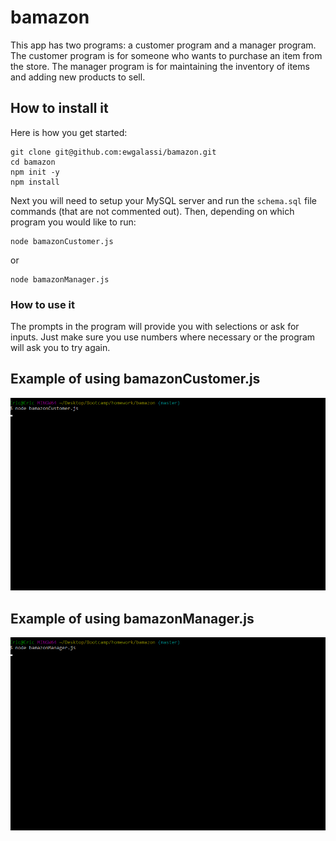 # bamazon

This app has two programs: a customer program and a manager program.  The customer program is for someone who wants to purchase an item from the store.  The manager program is for maintaining the inventory of items and adding new products to sell.

## How to install it
Here is how you get started:
```
git clone git@github.com:ewgalassi/bamazon.git
cd bamazon
npm init -y
npm install
```

Next you will need to setup your MySQL server and run the `schema.sql` file commands (that are not commented out).
Then, depending on which program you would like to run:
```
node bamazonCustomer.js
```
or
```
node bamazonManager.js
```

### How to use it
The prompts in the program will provide you with selections or ask for inputs.  Just make sure you use numbers where necessary or the program will ask you to try again.

## Example of using bamazonCustomer.js
<p align='center'>
<img width='600' src='assets/customer.gif'>
</p>

## Example of using bamazonManager.js
<p align='center'>
<img width='600' src='assets/manager.gif'>
</p>
